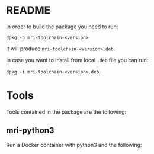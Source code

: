 # README

In order to build the package you need to run:

`dpkg -b mri-toolchain-<version>`

it will produce `mri-toolchain-<version>.deb`.

In case you want to install from local `.deb` file you can run:

`dpkg -i mri-toolchain-<version>.deb`.

# Tools

Tools contained in the package are the following:

## mri-python3

Run a Docker container with python3 and the following:

